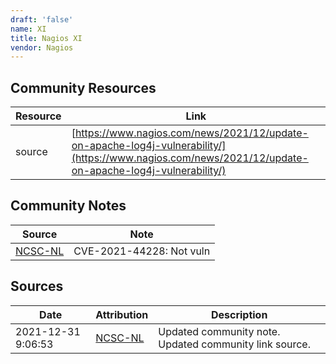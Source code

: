 ```yaml
---
draft: 'false'
name: XI
title: Nagios XI
vendor: Nagios
---
```



## Community Resources
| Resource | Link |
| --- | --- |
| source | [https://www.nagios.com/news/2021/12/update-on-apache-log4j-vulnerability/](https://www.nagios.com/news/2021/12/update-on-apache-log4j-vulnerability/) |

## Community Notes
| Source | Note |
| --- | --- |
| [NCSC-NL](https://github.com/NCSC-NL/log4shell/blob/main/software/README.md) | CVE-2021-44228: Not vuln </ul> |

## Sources
| Date | Attribution | Description |
| --- | --- | --- |
| 2021-12-31 9:06:53 | [NCSC-NL](https://github.com/NCSC-NL/log4shell/blob/main/software/README.md) | Updated community note. Updated community link source.  |
